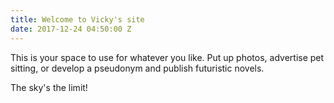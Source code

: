 ```yaml
---
title: Welcome to Vicky's site
date: 2017-12-24 04:50:00 Z
---
```


This is your space to use for whatever you like. Put up photos, advertise pet sitting, or develop a pseudonym and publish futuristic novels. 

The sky's the limit!